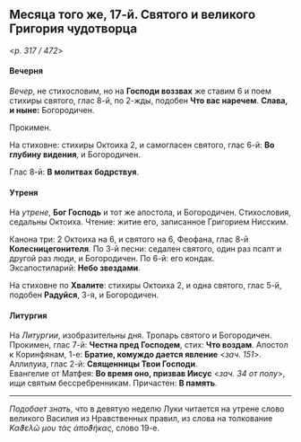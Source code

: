 
## Месяца того же, 17-й. Святого и великого Григория чудотворца

<*p. 317 / 472*>

#### Вечерня

*Вечер*, не стихословим, но на **Господи воззвах** же ставим 6 и поем стихиры святого, глас 8-й, 
по 2-жды, подобен **Что вас наречем**. **Слава, и ныне:** Богородичен. 

Прокимен. 

На стиховне: стихиры Октоиха 2, и самогласен святого, глас 6-й: **Во глубину видения**, и Богородичен.

Глас 8-й: **В молитвах бодрствуя**.   

#### Утреня

На *утрене*, **Бог Господь** и тот же апостола, и Богородичен. 
Стихословия, седальны Октоиха. Чтение: житие его, записанное Григорием Нисским. 

Канона три: 2 Октоиха на 6, и святого на 6, Феофана, глас 8-й **Колесницегонителя**.
По 3-й песни: седален святого, один раз псалт и другой раз люди, и Богородичен. 
По 6-й: его кондак.  
Эксапостиларий: **Небо звездами**. 

На стиховне по **Хвалите**: стихиры Октоиха 2, и одна святого, глас 5-й, подобен **Радуйся**, 3-я, 
и Богородичен. 

#### Литургия

На *Литургии*, изобразительны дня. Тропарь святого и Богородичен. 
Прокимен, глас 7-й: **Честна пред Господем**, стих: **Что воздам**. 
Апостол к Коринфянам, 1-е: **Братие, комуждо дается явление** <*зач. 151*>.
Аллилуиа, глас 2-й: **Священницы Твои Господи**.  
Евангелие от Матфея: **Во время оно, призвав Иисус** <*зач. 34 от полу*>, ищи святым бессребренникам.
Причастен: **В память**. 

---

*Подобает знать*, что в девятую неделю Луки читается на утрене слово великого Василия из Нравственных 
правил, из слова на толкование *Καϑελῶ μου τὰς ἀποϑήκας*, слово 19-е.   
